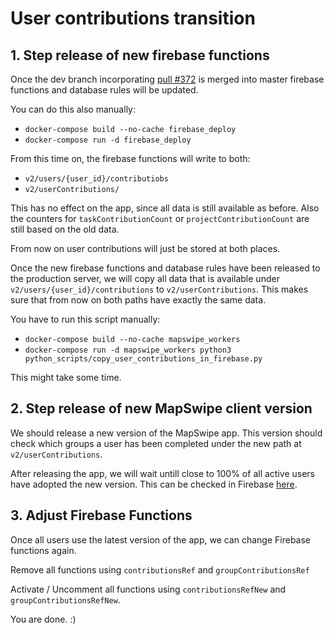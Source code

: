 # User contributions transition

## 1. Step release of new firebase functions
Once the dev branch incorporating [pull #372](https://github.com/mapswipe/python-mapswipe-workers/pull/372) is merged into master firebase functions and database rules will be updated.

You can do this also manually:
* `docker-compose build --no-cache firebase_deploy`
* `docker-compose run -d firebase_deploy`

From this time on, the firebase functions will write to both:
* `v2/users/{user_id}/contributiobs`
* `v2/userContributions/`

This has no effect on the app, since all data is still available as before. Also the counters for `taskContributionCount` or `projectContributionCount` are still based on the old data.

From now on user contributions will just be stored at both places. 

Once the new firebase functions and database rules have been released to the production server, we will copy all data that is available under `v2/users/{user_id}/contributions` to `v2/userContributions`. This makes sure that from now on both paths have exactly the same data.

You have to run this script manually:
* `docker-compose build --no-cache mapswipe_workers`
* `docker-compose run -d mapswipe_workers python3 python_scripts/copy_user_contributions_in_firebase.py`

This might take some time.

## 2. Step release of new MapSwipe client version
We should release a new version of the MapSwipe app. This version should check which groups a user has been completed under the new path at `v2/userContributions`.

After releasing the app, we will wait untill close to 100% of all active users have adopted the new version. This can be checked in Firebase [here](https://console.firebase.google.com/project/msf-mapswipe/analytics/app/ios:org.missingmaps.mapswipe/latestrelease/).

## 3. Adjust Firebase Functions
Once all users use the latest version of the app, we can change Firebase functions again.

Remove all functions using `contributionsRef` and `groupContributionsRef`

Activate / Uncomment all functions using `contributionsRefNew` and `groupContributionsRefNew`.

You are done. :)
